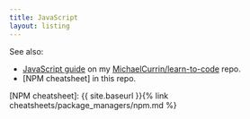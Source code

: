 ```yaml
---
title: JavaScript
layout: listing
---
```


See also:

- [JavaScript guide] on my [MichaelCurrin/learn-to-code](https://github.com/MichaelCurrin/learn-to-code/) repo.
- [NPM cheatsheet] in this repo.

[JavaScript guide]: https://github.com/MichaelCurrin/learn-to-code/blob/master/en/topics/scripting_languages/JavaScript/README.md
[NPM cheatsheet]: {{ site.baseurl }}{% link cheatsheets/package_managers/npm.md %}
